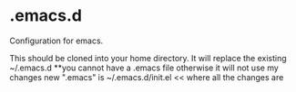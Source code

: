 # .emacs.d
Configuration for emacs.

This should be cloned into your home directory. It will replace the existing ~/.emacs.d
**you cannot have a .emacs file otherwise it will not use my changes
new ".emacs" is ~/.emacs.d/init.el << where all the changes are
